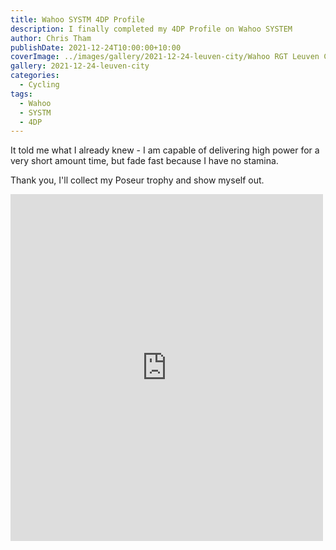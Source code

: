 ```yaml
---
title: Wahoo SYSTM 4DP Profile
description: I finally completed my 4DP Profile on Wahoo SYSTEM
author: Chris Tham
publishDate: 2021-12-24T10:00:00+10:00
coverImage: ../images/gallery/2021-12-24-leuven-city/Wahoo RGT Leuven City.jpeg
gallery: 2021-12-24-leuven-city
categories:
  - Cycling
tags:
  - Wahoo
  - SYSTM
  - 4DP
---
```

It told me what I already knew - I am capable of delivering high power for a very short amount time, but fade fast because I have no stamina.

Thank you, I'll collect my Poseur trophy and show myself out.

<iframe src="https://www.facebook.com/plugins/post.php?href=https%3A%2F%2Fwww.facebook.com%2Fchris1.tham%2Fposts%2Fpfbid0a29TGxZ89DMwHdCj4jDcP4bQvsKMRfZrJBaJELhvyodL8UdLj5LNcqyr26j5uH16l&show_text=true&width=500" width="500" height="555" style="border:none;overflow:hidden" scrolling="no" frameborder="0" allowfullscreen="true" allow="autoplay; clipboard-write; encrypted-media; picture-in-picture; web-share"></iframe>
